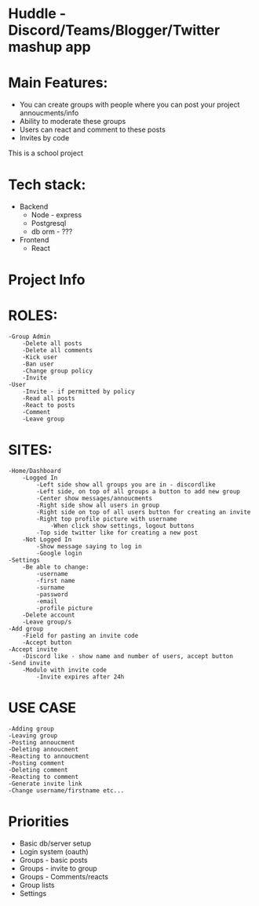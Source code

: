# Huddle - Discord/Teams/Blogger/Twitter mashup app

# Main Features:
  - You can create groups with people where you can post your project annoucments/info
  - Ability to moderate these groups
  - Users can react and comment to these posts
  - Invites by code

This is a school project

# Tech stack:
 - Backend
   	- Node - express
   	- Postgresql
   	- db orm - ???
 - Frontend
   	- React

# Project Info
# ROLES:
	-Group Admin
		-Delete all posts
		-Delete all comments
		-Kick user
		-Ban user
		-Change group policy
		-Invite
	-User
		-Invite - if permitted by policy
		-Read all posts
		-React to posts
		-Comment
		-Leave group

# SITES:
	-Home/Dashboard
		-Logged In
			-Left side show all groups you are in - discordlike
			-Left side, on top of all groups a button to add new group
			-Center show messages/annoucments
			-Right side show all users in group
			-Right side on top of all users button for creating an invite
			-Right top profile picture with username
				-When click show settings, logout buttons
			-Top side twitter like for creating a new post
		-Not Logged In
			-Show message saying to log in
			-Google login
	-Settings
		-Be able to change:
			-username
			-first name
			-surname
			-password
			-email
			-profile picture
		-Delete account
		-Leave group/s
	-Add group
		-Field for pasting an invite code
		-Accept button
	-Accept invite
		-Discord like - show name and number of users, accept button
	-Send invite
		-Modulo with invite code
			-Invite expires after 24h

# USE CASE
	-Adding group
	-Leaving group
	-Posting annoucment
	-Deleting annoucment
	-Reacting to annoucment
	-Posting comment
	-Deleting comment
	-Reacting to comment
	-Generate invite link
	-Change username/firstname etc...

 # Priorities
  - Basic db/server setup
  - Login system (oauth)
  - Groups - basic posts
  - Groups - invite to group
  - Groups - Comments/reacts
  - Group lists
  - Settings
